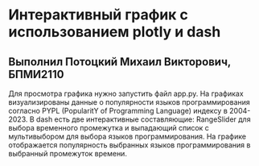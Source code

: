 # Интерактивный график с использованием plotly и dash

## Выполнил Потоцкий Михаил Викторович, БПМИ2110

Для просмотра графика нужно запустить файл app.py. На графиках визуализированы данные о популярности языков программирования согласно PYPL (PopularitY of Programming Language) индексу в 2004-2023. В dash есть две интерактивные составляющие: RangeSlider для выбора временного промежутка и выпадающий список с мультивыбором для выбора языков программирования. На графике отображается популярность выбранных языков программирования в выбранный промежуток времени.
